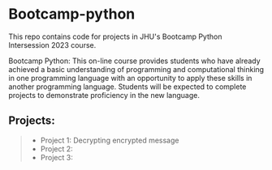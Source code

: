 # Bootcamp-python

This repo contains code for projects in JHU's Bootcamp Python Intersession 2023 course.

Bootcamp Python: This on-line course provides students who have already achieved a basic understanding of programming and computational thinking in one
programming language with an opportunity to apply these skills in another programming language. Students will be expected to complete projects to
demonstrate proficiency in the new language.

## Projects:
> - Project 1: Decrypting encrypted message
> - Project 2:
> - Project 3:
